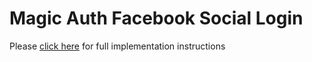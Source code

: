 # Magic Auth Facebook Social Login

Please [click here](https://magic.link/docs/auth/login-methods/social-logins/integration/social-providers/facebook) for full implementation instructions
